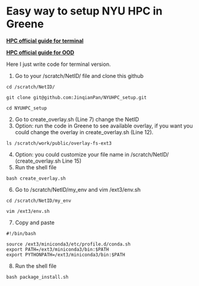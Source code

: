 # Easy way to setup NYU HPC in Greene 
**[HPC official guide for terminal](https://sites.google.com/nyu.edu/nyu-hpc/hpc-systems/greene/software/singularity-with-miniconda#h.keuu4ltugboh)**

**[HPC official guide for OOD](https://sites.google.com/nyu.edu/nyu-hpc/hpc-systems/greene/software/open-ondemand-ood-with-condasingularity)**

Here I just write code for terminal version.
1. Go to your /scratch/NetID/ file and clone this github
```
cd /scratch/NetID/
```
```
git clone git@github.com:JinqianPan/NYUHPC_setup.git
```
```
cd NYUHPC_setup
```
2. Go to create_overlay.sh (Line 7) change the NetID
3. Option: run the code in Greene to see available overlay, if you want you could change the overlay in create_overlay.sh (Line 12).
```
ls /scratch/work/public/overlay-fs-ext3
```
4. Option: you could customize your file name in /scratch/NetID/ (create_overlay.sh Line 15)
5. Run the shell file
```
bash create_overlay.sh
```
6. Go to /scratch/NetID/my_env and vim /ext3/env.sh
```
cd /scratch/NetID/my_env
```
```
vim /ext3/env.sh
```
7. Copy and paste
```
#!/bin/bash

source /ext3/miniconda3/etc/profile.d/conda.sh
export PATH=/ext3/miniconda3/bin:$PATH
export PYTHONPATH=/ext3/miniconda3/bin:$PATH
```
8. Run the shell file
```
bash package_install.sh
```